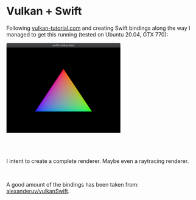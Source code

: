 # Vulkan + Swift

Following [vulkan-tutorial.com](https://vulkan-tutorial.com) and creating Swift bindings along the way I managed to get this running (tested on Ubuntu 20.04, GTX 770):

<img alt="screenshot" src="demo.png?raw=true" width="300"/>

<br><br>

I intent to create a complete renderer. Maybe even a raytracing renderer.

<br>

A good amount of the bindings has been taken from: [alexanderuv/vulkanSwift](https://github.com/alexanderuv/vulkanSwift).

